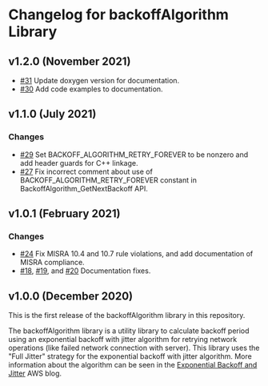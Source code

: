 # Changelog for backoffAlgorithm Library

## v1.2.0 (November 2021)
- [#31](https://github.com/FreeRTOS/backoffAlgorithm/pull/31) Update doxygen version for documentation.
- [#30](https://github.com/FreeRTOS/backoffAlgorithm/pull/30) Add code examples to documentation.

## v1.1.0 (July 2021)

### Changes

- [#29](https://github.com/FreeRTOS/backoffAlgorithm/pull/29) Set BACKOFF_ALGORITHM_RETRY_FOREVER to be nonzero and add header guards for C++ linkage.
- [#27](https://github.com/FreeRTOS/backoffAlgorithm/pull/27) Fix incorrect comment about use of BACKOFF_ALGORITHM_RETRY_FOREVER constant in BackoffAlgorithm_GetNextBackoff API.

## v1.0.1 (February 2021)

### Changes

- [#24](https://github.com/FreeRTOS/backoffAlgorithm/pull/24) Fix MISRA 10.4 and 10.7 rule violations, and add documentation of MISRA compliance.
- [#18](https://github.com/FreeRTOS/backoffAlgorithm/pull/18), [#19](https://github.com/FreeRTOS/backoffAlgorithm/pull/19), and [#20](https://github.com/FreeRTOS/backoffAlgorithm/pull/20) Documentation fixes.

## v1.0.0 (December 2020)

This is the first release of the backoffAlgorithm library in this repository.

The backoffAlgorithm library is a utility library to calculate backoff period using an exponential backoff with jitter algorithm for retrying network operations (like failed network connection with server).
This library uses the "Full Jitter" strategy for the exponential backoff with jitter algorithm.
More information about the algorithm can be seen in the [Exponential Backoff and Jitter](https://aws.amazon.com/blogs/architecture/exponential-backoff-and-jitter/) AWS blog.
